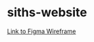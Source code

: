 # siths-website
[Link to Figma Wireframe](https://www.figma.com/file/ka1M2MlaNDHn79ZylTsg5D/siths.org-remastered?node-id=0%3A1)
